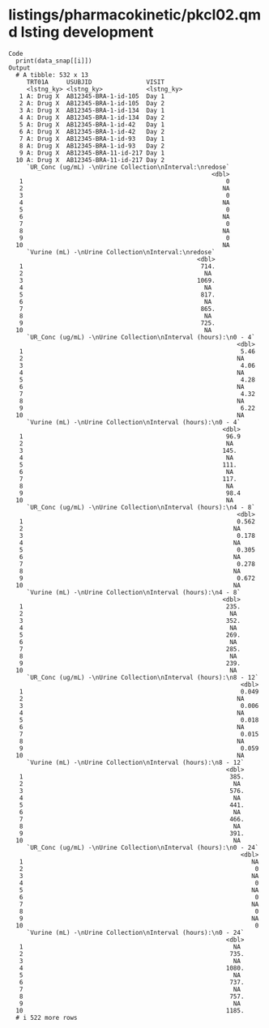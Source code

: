 # listings/pharmacokinetic/pkcl02.qmd lsting development

    Code
      print(data_snap[[i]])
    Output
      # A tibble: 532 x 13
         TRT01A     USUBJID               VISIT     
         <lstng_ky> <lstng_ky>            <lstng_ky>
       1 A: Drug X  AB12345-BRA-1-id-105  Day 1     
       2 A: Drug X  AB12345-BRA-1-id-105  Day 2     
       3 A: Drug X  AB12345-BRA-1-id-134  Day 1     
       4 A: Drug X  AB12345-BRA-1-id-134  Day 2     
       5 A: Drug X  AB12345-BRA-1-id-42   Day 1     
       6 A: Drug X  AB12345-BRA-1-id-42   Day 2     
       7 A: Drug X  AB12345-BRA-1-id-93   Day 1     
       8 A: Drug X  AB12345-BRA-1-id-93   Day 2     
       9 A: Drug X  AB12345-BRA-11-id-217 Day 1     
      10 A: Drug X  AB12345-BRA-11-id-217 Day 2     
         `UR_Conc (ug/mL) -\nUrine Collection\nInterval:\nredose`
                                                            <dbl>
       1                                                        0
       2                                                       NA
       3                                                        0
       4                                                       NA
       5                                                        0
       6                                                       NA
       7                                                        0
       8                                                       NA
       9                                                        0
      10                                                       NA
         `Vurine (mL) -\nUrine Collection\nInterval:\nredose`
                                                        <dbl>
       1                                                 714.
       2                                                  NA 
       3                                                1069.
       4                                                  NA 
       5                                                 817.
       6                                                  NA 
       7                                                 865.
       8                                                  NA 
       9                                                 725.
      10                                                  NA 
         `UR_Conc (ug/mL) -\nUrine Collection\nInterval (hours):\n0 - 4`
                                                                   <dbl>
       1                                                            5.46
       2                                                           NA   
       3                                                            4.06
       4                                                           NA   
       5                                                            4.28
       6                                                           NA   
       7                                                            4.32
       8                                                           NA   
       9                                                            6.22
      10                                                           NA   
         `Vurine (mL) -\nUrine Collection\nInterval (hours):\n0 - 4`
                                                               <dbl>
       1                                                        96.9
       2                                                        NA  
       3                                                       145. 
       4                                                        NA  
       5                                                       111. 
       6                                                        NA  
       7                                                       117. 
       8                                                        NA  
       9                                                        98.4
      10                                                        NA  
         `UR_Conc (ug/mL) -\nUrine Collection\nInterval (hours):\n4 - 8`
                                                                   <dbl>
       1                                                           0.562
       2                                                          NA    
       3                                                           0.178
       4                                                          NA    
       5                                                           0.305
       6                                                          NA    
       7                                                           0.278
       8                                                          NA    
       9                                                           0.672
      10                                                          NA    
         `Vurine (mL) -\nUrine Collection\nInterval (hours):\n4 - 8`
                                                               <dbl>
       1                                                        235.
       2                                                         NA 
       3                                                        352.
       4                                                         NA 
       5                                                        269.
       6                                                         NA 
       7                                                        285.
       8                                                         NA 
       9                                                        239.
      10                                                         NA 
         `UR_Conc (ug/mL) -\nUrine Collection\nInterval (hours):\n8 - 12`
                                                                    <dbl>
       1                                                            0.049
       2                                                           NA    
       3                                                            0.006
       4                                                           NA    
       5                                                            0.018
       6                                                           NA    
       7                                                            0.015
       8                                                           NA    
       9                                                            0.059
      10                                                           NA    
         `Vurine (mL) -\nUrine Collection\nInterval (hours):\n8 - 12`
                                                                <dbl>
       1                                                         385.
       2                                                          NA 
       3                                                         576.
       4                                                          NA 
       5                                                         441.
       6                                                          NA 
       7                                                         466.
       8                                                          NA 
       9                                                         391.
      10                                                          NA 
         `UR_Conc (ug/mL) -\nUrine Collection\nInterval (hours):\n0 - 24`
                                                                    <dbl>
       1                                                               NA
       2                                                                0
       3                                                               NA
       4                                                                0
       5                                                               NA
       6                                                                0
       7                                                               NA
       8                                                                0
       9                                                               NA
      10                                                                0
         `Vurine (mL) -\nUrine Collection\nInterval (hours):\n0 - 24`
                                                                <dbl>
       1                                                          NA 
       2                                                         735.
       3                                                          NA 
       4                                                        1080.
       5                                                          NA 
       6                                                         737.
       7                                                          NA 
       8                                                         757.
       9                                                          NA 
      10                                                        1185.
      # i 522 more rows

